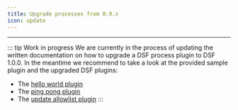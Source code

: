 ```yaml
---
title: Upgrade processes from 0.9.x
icon: update
---
```

---

::: tip Work in progress
We are currently in the process of updating the written documentation on how to upgrade a DSF process plugin to DSF 1.0.0. In the meantime we recommend to take a look at the provided sample plugin and the upgraded DSF plugins:
- The [hello world plugin](https://github.com/datasharingframework/dsf-process-hello-world)
- The [ping pong plugin](https://github.com/datasharingframework/dsf-process-ping-pong)
- The [update allowlist plugin](https://github.com/datasharingframework/dsf-process-allow-list)
:::